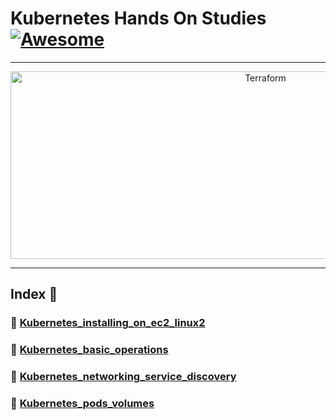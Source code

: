 Kubernetes Hands On Studies  [![Awesome](https://cdn.rawgit.com/sindresorhus/awesome/d7305f38d29fed78fa85652e3a63e154dd8e8829/media/badge.svg)](https://github.com/sindresorhus/awesome)
===============
<hr>

<p align="center">
    <img alt="Terraform" src="https://cdn.worldvectorlogo.com/logos/kubernets.svg" height="300" width="800">
</p>
<hr>

## Index 📜

### 🔖 [Kubernetes_installing_on_ec2_linux2](https://github.com/medipnegiz/Kubernetes_hands_on/tree/main/Kubernetes_installing_on_ec2_linux2)

### 🔖 [Kubernetes_basic_operations](https://github.com/medipnegiz/Kubernetes_hands_on/tree/main/Kubernetes_basic_operations)

### 🔖 [Kubernetes_networking_service_discovery](https://github.com/medipnegiz/Kubernetes_hands_on/tree/main/Kubernetes_networking_service_discovery)

### 🔖 [Kubernetes_pods_volumes]()
